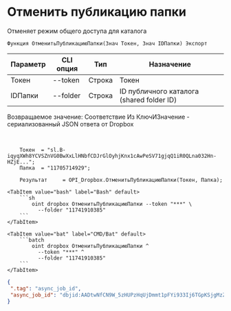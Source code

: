 ﻿---
sidebar_position: 2
---

# Отменить публикацию папки
 Отменяет режим общего доступа для каталога



`Функция ОтменитьПубликациюПапки(Знач Токен, Знач IDПапки) Экспорт`

  | Параметр | CLI опция | Тип | Назначение |
  |-|-|-|-|
  | Токен | --token | Строка | Токен |
  | IDПапки | --folder | Строка | ID публичного каталога (shared folder ID) |

  
  Возвращаемое значение:   Соответствие Из КлючИЗначение - сериализованный JSON ответа от Dropbox

<br/>




```bsl title="Пример кода"
    Токен  = "sl.B-iqyqXWh8YCVSZnVG0BwXxLlHNbfCDJrGlOyhjKnx1cAwPeSV71gjqQ1iR0QLna032Hn-HZjE...";
    Папка  = "11705714929";

    Результат     = OPI_Dropbox.ОтменитьПубликациюПапки(Токен, Папка);
```
    

 <Tabs>
  
    <TabItem value="bash" label="Bash" default>
        ```sh
            oint dropbox ОтменитьПубликациюПапки --token "***" \
              --folder "11741910385"
        ```
    </TabItem>
  
    <TabItem value="bat" label="CMD/Bat" default>
        ```batch
            oint dropbox ОтменитьПубликациюПапки ^
              --token "***" ^
              --folder "11741910385"
        ```
    </TabItem>
</Tabs>


```json title="Результат"
{
 ".tag": "async_job_id",
 "async_job_id": "dbjid:AADtwNfCN9W_5zHUPzHqUjDmmt1pFYi933Ij6TGpKSjgMzZpJsSyyGwalhvYCzHMZeCmjajZBlgvLOqk0jscPd5m"
}
```
